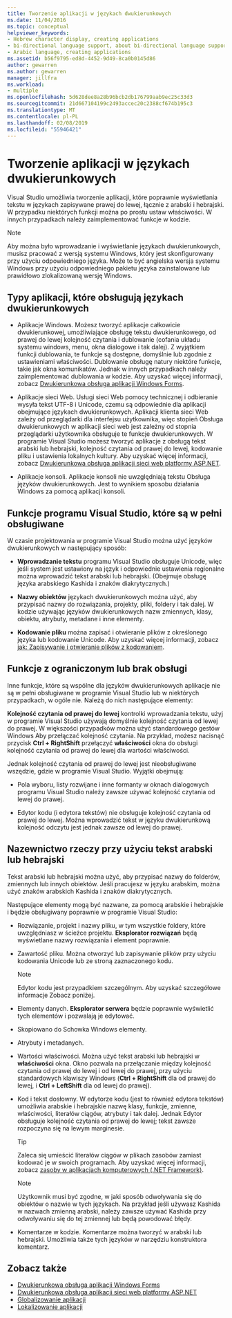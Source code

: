 ```yaml
---
title: Tworzenie aplikacji w językach dwukierunkowych
ms.date: 11/04/2016
ms.topic: conceptual
helpviewer_keywords:
- Hebrew character display, creating applications
- bi-directional language support, about bi-directional language support
- Arabic language, creating applications
ms.assetid: b56f9795-ed8d-4452-9d49-8ca0b0145d86
author: gewarren
ms.author: gewarren
manager: jillfra
ms.workload:
- multiple
ms.openlocfilehash: 5d628dee8a28b96bcb2db176799aab9ec25c33d3
ms.sourcegitcommit: 21d667104199c2493accec20c2388cf674b195c3
ms.translationtype: MT
ms.contentlocale: pl-PL
ms.lasthandoff: 02/08/2019
ms.locfileid: "55946421"
---
```

# <a name="creating-applications-in-bi-directional-languages"></a>Tworzenie aplikacji w językach dwukierunkowych

Visual Studio umożliwia tworzenie aplikacji, które poprawnie wyświetlania tekstu w językach zapisywane prawej do lewej, łącznie z arabski i hebrajski. W przypadku niektórych funkcji można po prostu ustaw właściwości. W innych przypadkach należy zaimplementować funkcje w kodzie.

> [!NOTE]
> Aby można było wprowadzanie i wyświetlanie językach dwukierunkowych, musisz pracować z wersją systemu Windows, który jest skonfigurowany przy użyciu odpowiedniego języka. Może to być angielska wersja systemu Windows przy użyciu odpowiedniego pakietu języka zainstalowane lub prawidłowo zlokalizowaną wersję Windows.

## <a name="types-of-application-that-support-bi-directional-languages"></a>Typy aplikacji, które obsługują językach dwukierunkowych

-  Aplikacje Windows. Możesz tworzyć aplikacje całkowicie dwukierunkowej, umożliwiające obsługę tekstu dwukierunkowego, od prawej do lewej kolejność czytania i dublowanie (cofania układu systemu windows, menu, okna dialogowe i tak dalej). Z wyjątkiem funkcji dublowania, te funkcje są dostępne, domyślnie lub zgodnie z ustawieniami właściwości. Dublowanie obsługę natury niektóre funkcje, takie jak okna komunikatów. Jednak w innych przypadkach należy zaimplementować dublowania w kodzie. Aby uzyskać więcej informacji, zobacz [Dwukierunkowa obsługa aplikacji Windows Forms](/dotnet/framework/winforms/advanced/bi-directional-support-for-windows-forms-applications).

-  Aplikacje sieci Web. Usługi sieci Web pomocy technicznej i odbieranie wysyła tekst UTF-8 i Unicode, czemu są odpowiednie dla aplikacji obejmujące językach dwukierunkowych. Aplikacji klienta sieci Web zależy od przeglądarki dla interfejsu użytkownika, więc stopień Obsługa dwukierunkowych w aplikacji sieci web jest zależny od stopnia przeglądarki użytkownika obsługuje te funkcje dwukierunkowych. W programie Visual Studio możesz tworzyć aplikacje z obsługą tekst arabski lub hebrajski, kolejność czytania od prawej do lewej, kodowanie pliku i ustawienia lokalnych kultury. Aby uzyskać więcej informacji, zobacz [Dwukierunkowa obsługa aplikacji sieci web platformy ASP.NET](https://msdn.microsoft.com/Library/5576f9b1-9b86-41ef-8354-092d366bcd03).

-  Aplikacje konsoli. Aplikacje konsoli nie uwzględniają tekstu Obsługa języków dwukierunkowych. Jest to wynikiem sposobu działania Windows za pomocą aplikacji konsoli.

## <a name="visual-studio-features-that-are-fully-supported"></a>Funkcje programu Visual Studio, które są w pełni obsługiwane
 W czasie projektowania w programie Visual Studio można użyć języków dwukierunkowych w następujący sposób:

-   **Wprowadzanie tekstu** programu Visual Studio obsługuje Unicode, więc jeśli system jest ustawiony na język i odpowiednie ustawienia regionalne można wprowadzić tekst arabski lub hebrajski. (Obejmuje obsługę języka arabskiego Kashida i znaków diakrytycznych.)

-   **Nazwy obiektów** językach dwukierunkowych można użyć, aby przypisać nazwy do rozwiązania, projekty, pliki, foldery i tak dalej. W kodzie używając języków dwukierunkowych nazw zmiennych, klasy, obiektu, atrybuty, metadane i inne elementy.

-   **Kodowanie pliku** można zapisać i otwieranie plików z określonego języka lub kodowanie Unicode. Aby uzyskać więcej informacji, zobacz [jak: Zapisywanie i otwieranie plików z kodowaniem](../ide/how-to-save-and-open-files-with-encoding.md).

## <a name="features-with-limited-or-no-support"></a>Funkcje z ograniczonym lub brak obsługi
 Inne funkcje, które są wspólne dla języków dwukierunkowych aplikacje nie są w pełni obsługiwane w programie Visual Studio lub w niektórych przypadkach, w ogóle nie. Należą do nich następujące elementy:

**Kolejność czytania od prawej do lewej** kontrolki wprowadzania tekstu, użyj w programie Visual Studio używają domyślnie kolejność czytania od lewej do prawej. W większości przypadków można użyć standardowego gestów Windows Aby przełączać kolejność czytania. Na przykład, możesz nacisnąć przycisk **Ctrl + RightShift** przełączyć **właściwości** okna do obsługi kolejność czytania od prawej do lewej dla wartości właściwości.

Jednak kolejność czytania od prawej do lewej jest nieobsługiwane wszędzie, gdzie w programie Visual Studio. Wyjątki obejmują:

-   Pola wyboru, listy rozwijane i inne formanty w oknach dialogowych programu Visual Studio należy zawsze używać kolejność czytania od lewej do prawej.

-   Edytor kodu (i edytora tekstów) nie obsługuje kolejność czytania od prawej do lewej. Można wprowadzić tekst w języku dwukierunkową kolejność odczytu jest jednak zawsze od lewej do prawej.

## <a name="naming-things-using-arabic-or-hebrew-text"></a>Nazewnictwo rzeczy przy użyciu tekst arabski lub hebrajski
 Tekst arabski lub hebrajski można użyć, aby przypisać nazwy do folderów, zmiennych lub innych obiektów. Jeśli pracujesz w języku arabskim, można użyć znaków arabskich Kashida i znaków diakrytycznych.

 Następujące elementy mogą być nazwane, za pomocą arabskie i hebrajskie i będzie obsługiwany poprawnie w programie Visual Studio:

-   Rozwiązanie, projekt i nazwy pliku, w tym wszystkie foldery, które uwzględniasz w ścieżce projektu. **Eksplorator rozwiązań** będą wyświetlane nazwy rozwiązania i element poprawnie.

-   Zawartość pliku. Można otworzyć lub zapisywanie plików przy użyciu kodowania Unicode lub ze stroną zaznaczonego kodu.

    > [!NOTE]
    >  Edytor kodu jest przypadkiem szczególnym. Aby uzyskać szczegółowe informacje Zobacz poniżej.

-   Elementy danych. **Eksplorator serwera** będzie poprawnie wyświetlić tych elementów i pozwalają je edytować.

-   Skopiowano do Schowka Windows elementy.

-   Atrybuty i metadanych.

-   Wartości właściwości. Można użyć tekst arabski lub hebrajski w **właściwości** okna. Okno pozwala na przełączanie między kolejność czytania od prawej do lewej i od lewej do prawej, przy użyciu standardowych klawiszy Windows (**Ctrl + RightShift** dla od prawej do lewej, i **Ctrl + LeftShift** dla od lewej do prawej).

-   Kod i tekst dosłowny. W edytorze kodu (jest to również edytora tekstów) umożliwia arabskie i hebrajskie nazwę klasy, funkcje, zmienne, właściwości, literałów ciągów, atrybuty i tak dalej. Jednak Edytor obsługuje kolejność czytania od prawej do lewej; tekst zawsze rozpoczyna się na lewym marginesie.

    > [!TIP]
    > Zaleca się umieścić literałów ciągów w plikach zasobów zamiast kodować je w swoich programach. Aby uzyskać więcej informacji, zobacz [zasoby w aplikacjach komputerowych (.NET Framework)](/dotnet/framework/resources/index).

    > [!NOTE]
    > Użytkownik musi być zgodne, w jaki sposób odwoływania się do obiektów o nazwie w tych językach. Na przykład jeśli używasz Kashida w nazwach zmienną arabski, należy zawsze używać Kashida przy odwoływaniu się do tej zmiennej lub będą powodować błędy.

-   Komentarze w kodzie. Komentarze można tworzyć w arabski lub hebrajski. Umożliwia także tych języków w narzędziu konstruktora komentarz.

## <a name="see-also"></a>Zobacz także

- [Dwukierunkowa obsługa aplikacji Windows Forms](/dotnet/framework/winforms/advanced/bi-directional-support-for-windows-forms-applications)
- [Dwukierunkowa obsługa aplikacji sieci web platformy ASP.NET](https://msdn.microsoft.com/Library/5576f9b1-9b86-41ef-8354-092d366bcd03)
- [Globalizowanie aplikacji](../ide/globalizing-applications.md)
- [Lokalizowanie aplikacji](../ide/localizing-applications.md)